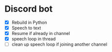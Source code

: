 # Discord bot

- [x] Rebuild in Python
- [x] Speech to text
- [x] Resume if already in channel
- [x] speech loop in thread
- [ ] clean up speech loop if joining another channel
